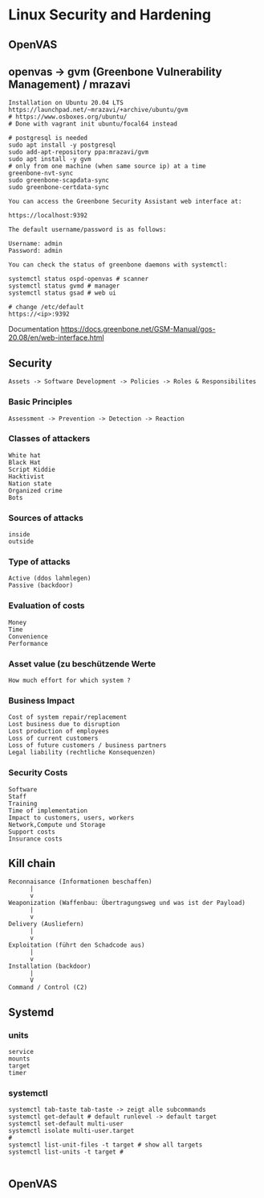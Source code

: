 # Linux Security and Hardening 

## OpenVAS 

## openvas -> gvm (Greenbone Vulnerability Management) / mrazavi 

```
Installation on Ubuntu 20.04 LTS
https://launchpad.net/~mrazavi/+archive/ubuntu/gvm
# https://www.osboxes.org/ubuntu/
# Done with vagrant init ubuntu/focal64 instead 

# postgresql is needed
sudo apt install -y postgresql 
sudo add-apt-repository ppa:mrazavi/gvm
sudo apt install -y gvm
# only from one machine (when same source ip) at a time 
greenbone-nvt-sync
sudo greenbone-scapdata-sync
sudo greenbone-certdata-sync

You can access the Greenbone Security Assistant web interface at:

https://localhost:9392

The default username/password is as follows:

Username: admin
Password: admin

You can check the status of greenbone daemons with systemctl:

systemctl status ospd-openvas # scanner
systemctl status gvmd # manager
systemctl status gsad # web ui

# change /etc/default 
https://<ip>:9392

```

Documentation 
https://docs.greenbone.net/GSM-Manual/gos-20.08/en/web-interface.html

## Security 

```
Assets -> Software Development -> Policies -> Roles & Responsibilites 
```

### Basic Principles 

```
Assessment -> Prevention -> Detection -> Reaction 
```

### Classes of attackers 

```
White hat
Black Hat
Script Kiddie 
Hacktivist 
Nation state 
Organized crime
Bots 
```

### Sources of attacks 

```
inside 
outside
```

### Type of attacks 

```
Active (ddos lahmlegen) 
Passive (backdoor) 
```

### Evaluation of costs 

```
Money
Time 
Convenience 
Performance 
```

### Asset value (zu beschützende Werte ### 

```
How much effort for which system ?
```

### Business Impact 
```
Cost of system repair/replacement
Lost business due to disruption 
Lost production of employees 
Loss of current customers 
Loss of future customers / business partners 
Legal liability (rechtliche Konsequenzen) 
```

### Security Costs 
```
Software 
Staff 
Training 
Time of implementation 
Impact to customers, users, workers 
Network,Compute und Storage
Support costs
Insurance costs 
````

## Kill chain 

```
Reconnaisance (Informationen beschaffen)
      |
      v
Weaponization (Waffenbau: Übertragungsweg und was ist der Payload)
      |
      v
Delivery (Ausliefern) 
      |
      v 
Exploitation (führt den Schadcode aus) 
      |
      v
Installation (backdoor) 
      |
      V
Command / Control (C2) 
```

## Systemd 

### units 

```
service 
mounts
target
timer 
```

### systemctl 

```
systemctl tab-taste tab-taste -> zeigt alle subcommands 
systemctl get-default # default runlevel -> default target 
systemctl set-default multi-user  
systemctl isolate multi-user.target 
# 
systemctl list-unit-files -t target # show all targets 
systemctl list-units -t target # 


```

## OpenVAS 
